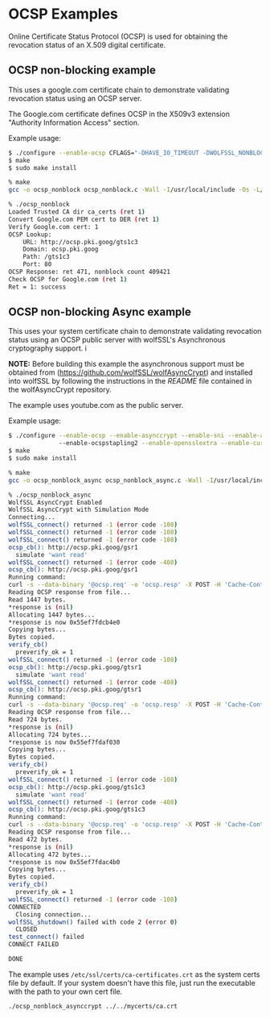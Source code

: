 # OCSP Examples

Online Certificate Status Protocol (OCSP) is used for obtaining the revocation status of an X.509 digital certificate.


## OCSP non-blocking example

This uses a google.com certificate chain to demonstrate validating revocation status using an OCSP server.

The Google.com certificate defines OCSP in the X509v3 extension "Authority Information Access" section.

Example usage:

```sh
$ ./configure --enable-ocsp CFLAGS="-DHAVE_IO_TIMEOUT -DWOLFSSL_NONBLOCK_OCSP"
$ make
$ sudo make install

% make
gcc -o ocsp_nonblock ocsp_nonblock.c -Wall -I/usr/local/include -Os -L/usr/local/lib -lwolfssl

% ./ocsp_nonblock
Loaded Trusted CA dir ca_certs (ret 1)
Convert Google.com PEM cert to DER (ret 1)
Verify Google.com cert: 1
OCSP Lookup:
	URL: http://ocsp.pki.goog/gts1c3
	Domain: ocsp.pki.goog
	Path: /gts1c3
	Port: 80
OCSP Response: ret 471, nonblock count 409421
Check OCSP for Google.com (ret 1)
Ret = 1: success
```

## OCSP non-blocking Async example

This uses your system certificate chain to demonstrate validating revocation status using an OCSP
public server with wolfSSL's Asynchronous cryptography support.  i

**NOTE:** Before building this example the asynchronous support must be obtained from
(https://github.com/wolfSSL/wolfAsyncCrypt) and installed into wolfSSL by following the
instructions in the *README* file contained in the wolfAsyncCrypt repository.

The example uses youtube.com as the public server.

Example usage:

```sh
$ ./configure --enable-ocsp --enable-asynccrypt --enable-sni --enable-alpn --enable-ocspstapling 
              --enable-ocspstapling2 --enable-opensslextra --enable-curve25519 CFLAGS="-DWOLFSSL_NONBLOCK_OCSP"
$ make
$ sudo make install

% make
gcc -o ocsp_nonblock_async ocsp_nonblock_async.c -Wall -I/usr/local/include -Os -L/usr/local/lib -lwolfssl

% ./ocsp_nonblock_async
WolfSSL AsyncCrypt Enabled
WolfSSL AsyncCrypt with Simulation Mode
Connecting...
wolfSSL_connect() returned -1 (error code -108)
wolfSSL_connect() returned -1 (error code -108)
wolfSSL_connect() returned -1 (error code -108)
ocsp_cb(): http://ocsp.pki.goog/gsr1
  simulate 'want read'
wolfSSL_connect() returned -1 (error code -408)
ocsp_cb(): http://ocsp.pki.goog/gsr1
Running command:
curl -s --data-binary '@ocsp.req' -o 'ocsp.resp' -X POST -H 'Cache-Control: no-cache' -H 'Content-Type: application/ocsp-request' 'http://ocsp.pki.goog/gsr1'
Reading OCSP response from file...
Read 1447 bytes.
*response is (nil)
Allocating 1447 bytes...
*response is now 0x55ef7fdcb4e0
Copying bytes...
Bytes copied.
verify_cb()
  preverify_ok = 1
wolfSSL_connect() returned -1 (error code -108)
ocsp_cb(): http://ocsp.pki.goog/gtsr1
  simulate 'want read'
wolfSSL_connect() returned -1 (error code -408)
ocsp_cb(): http://ocsp.pki.goog/gtsr1
Running command:
curl -s --data-binary '@ocsp.req' -o 'ocsp.resp' -X POST -H 'Cache-Control: no-cache' -H 'Content-Type: application/ocsp-request' 'http://ocsp.pki.goog/gtsr1'
Reading OCSP response from file...
Read 724 bytes.
*response is (nil)
Allocating 724 bytes...
*response is now 0x55ef7fdaf030
Copying bytes...
Bytes copied.
verify_cb()
  preverify_ok = 1
wolfSSL_connect() returned -1 (error code -108)
ocsp_cb(): http://ocsp.pki.goog/gts1c3
  simulate 'want read'
wolfSSL_connect() returned -1 (error code -408)
ocsp_cb(): http://ocsp.pki.goog/gts1c3
Running command:
curl -s --data-binary '@ocsp.req' -o 'ocsp.resp' -X POST -H 'Cache-Control: no-cache' -H 'Content-Type: application/ocsp-request' 'http://ocsp.pki.goog/gts1c3'
Reading OCSP response from file...
Read 472 bytes.
*response is (nil)
Allocating 472 bytes...
*response is now 0x55ef7fdac4b0
Copying bytes...
Bytes copied.
verify_cb()
  preverify_ok = 1
wolfSSL_connect() returned -1 (error code -108)
CONNECTED
  Closing connection...
wolfSSL_shutdown() failed with code 2 (error 0)
  CLOSED
test_connect() failed
CONNECT FAILED

DONE
```

The example uses `/etc/ssl/certs/ca-certificates.crt` as the system certs file by default. If your
system doesn't have this file, just run the executable with the path to your own cert file.

```
./ocsp_nonblock_asynccrypt ../../mycerts/ca.crt
```
